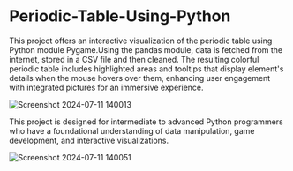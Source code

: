 # Periodic-Table-Using-Python

This project offers an interactive visualization of the periodic table using Python module Pygame.Using the pandas module, data is fetched from the internet, stored in a CSV file and then cleaned. The resulting colorful periodic table includes highlighted areas and tooltips that display element's details when the mouse hovers over them, enhancing user engagement with integrated pictures for an immersive experience.

![Screenshot 2024-07-11 140013](https://github.com/user-attachments/assets/ce9caae1-2ab9-434b-8cf3-1495e18d8367)

This project is designed for intermediate to advanced Python programmers who have a foundational understanding of data manipulation, game development, and interactive visualizations.

![Screenshot 2024-07-11 140051](https://github.com/user-attachments/assets/67823a30-be5b-46d7-b03a-a26288d2493f)

